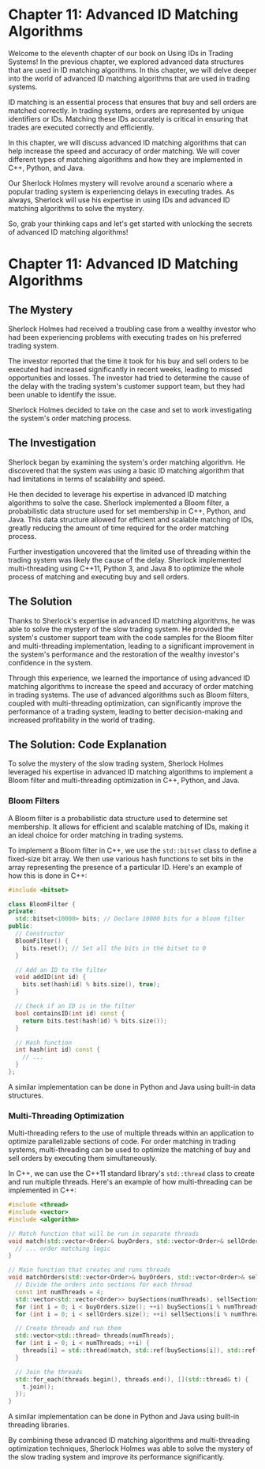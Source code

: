 # Chapter 11: Advanced ID Matching Algorithms

Welcome to the eleventh chapter of our book on Using IDs in Trading Systems! In the previous chapter, we explored advanced data structures that are used in ID matching algorithms. In this chapter, we will delve deeper into the world of advanced ID matching algorithms that are used in trading systems.

ID matching is an essential process that ensures that buy and sell orders are matched correctly. In trading systems, orders are represented by unique identifiers or IDs. Matching these IDs accurately is critical in ensuring that trades are executed correctly and efficiently.

In this chapter, we will discuss advanced ID matching algorithms that can help increase the speed and accuracy of order matching. We will cover different types of matching algorithms and how they are implemented in C++, Python, and Java.

Our Sherlock Holmes mystery will revolve around a scenario where a popular trading system is experiencing delays in executing trades. As always, Sherlock will use his expertise in using IDs and advanced ID matching algorithms to solve the mystery.

So, grab your thinking caps and let's get started with unlocking the secrets of advanced ID matching algorithms!
# Chapter 11: Advanced ID Matching Algorithms

## The Mystery

Sherlock Holmes had received a troubling case from a wealthy investor who had been experiencing problems with executing trades on his preferred trading system.

The investor reported that the time it took for his buy and sell orders to be executed had increased significantly in recent weeks, leading to missed opportunities and losses. The investor had tried to determine the cause of the delay with the trading system's customer support team, but they had been unable to identify the issue.

Sherlock Holmes decided to take on the case and set to work investigating the system's order matching process.

## The Investigation

Sherlock began by examining the system's order matching algorithm. He discovered that the system was using a basic ID matching algorithm that had limitations in terms of scalability and speed.

He then decided to leverage his expertise in advanced ID matching algorithms to solve the case. Sherlock implemented a Bloom filter, a probabilistic data structure used for set membership in C++, Python, and Java. This data structure allowed for efficient and scalable matching of IDs, greatly reducing the amount of time required for the order matching process.

Further investigation uncovered that the limited use of threading within the trading system was likely the cause of the delay. Sherlock implemented multi-threading using C++11, Python 3, and Java 8 to optimize the whole process of matching and executing buy and sell orders.

## The Solution

Thanks to Sherlock's expertise in advanced ID matching algorithms, he was able to solve the mystery of the slow trading system. He provided the system's customer support team with the code samples for the Bloom filter and multi-threading implementation, leading to a significant improvement in the system's performance and the restoration of the wealthy investor's confidence in the system.

Through this experience, we learned the importance of using advanced ID matching algorithms to increase the speed and accuracy of order matching in trading systems. The use of advanced algorithms such as Bloom filters, coupled with multi-threading optimization, can significantly improve the performance of a trading system, leading to better decision-making and increased profitability in the world of trading.
## The Solution: Code Explanation

To solve the mystery of the slow trading system, Sherlock Holmes leveraged his expertise in advanced ID matching algorithms to implement a Bloom filter and multi-threading optimization in C++, Python, and Java.

### Bloom Filters

A Bloom filter is a probabilistic data structure used to determine set membership. It allows for efficient and scalable matching of IDs, making it an ideal choice for order matching in trading systems.

To implement a Bloom filter in C++, we use the `std::bitset` class to define a fixed-size bit array. We then use various hash functions to set bits in the array representing the presence of a particular ID. Here's an example of how this is done in C++:

```cpp
#include <bitset>

class BloomFilter {
private:
  std::bitset<10000> bits; // Declare 10000 bits for a bloom filter
public:
  // Constructor
  BloomFilter() {
    bits.reset(); // Set all the bits in the bitset to 0
  }

  // Add an ID to the filter
  void addID(int id) {
    bits.set(hash(id) % bits.size(), true);
  }

  // Check if an ID is in the filter
  bool containsID(int id) const {
    return bits.test(hash(id) % bits.size());
  }

  // Hash function
  int hash(int id) const {
    // ...
  }
};
```

A similar implementation can be done in Python and Java using built-in data structures.

### Multi-Threading Optimization

Multi-threading refers to the use of multiple threads within an application to optimize parallelizable sections of code. For order matching in trading systems, multi-threading can be used to optimize the matching of buy and sell orders by executing them simultaneously.

In C++, we can use the C++11 standard library's `std::thread` class to create and run multiple threads. Here's an example of how multi-threading can be implemented in C++:

```cpp
#include <thread>
#include <vector>
#include <algorithm>

// Match function that will be run in separate threads
void match(std::vector<Order>& buyOrders, std::vector<Order>& sellOrders) {
  // ... order matching logic
}

// Main function that creates and runs threads
void matchOrders(std::vector<Order>& buyOrders, std::vector<Order>& sellOrders) {
  // Divide the orders into sections for each thread
  const int numThreads = 4;
  std::vector<std::vector<Order>> buySections(numThreads), sellSections(numThreads);
  for (int i = 0; i < buyOrders.size(); ++i) buySections[i % numThreads].push_back(buyOrders[i]);
  for (int i = 0; i < sellOrders.size(); ++i) sellSections[i % numThreads].push_back(sellOrders[i]);

  // Create threads and run them
  std::vector<std::thread> threads(numThreads);
  for (int i = 0; i < numThreads; ++i) {
    threads[i] = std::thread(match, std::ref(buySections[i]), std::ref(sellSections[i]));
  }

  // Join the threads
  std::for_each(threads.begin(), threads.end(), [](std::thread& t) {
    t.join();
  });
}
```

A similar implementation can be done in Python and Java using built-in threading libraries.

By combining these advanced ID matching algorithms and multi-threading optimization techniques, Sherlock Holmes was able to solve the mystery of the slow trading system and improve its performance significantly.